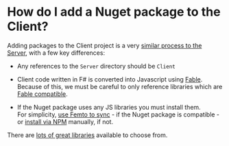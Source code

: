 # How do I add a Nuget package to the Client?
Adding packages to the Client project is a very [similar process to the Server](../add-nuget-package-to-server), with a few key differences:

- Any references to the `Server` directory should be `Client`

- Client code written in F# is converted into Javascript using [Fable](https://fable.io/docs/index.html). Because of this, we must be careful to only reference libraries which are [Fable compatible](https://fable.io/docs/your-fable-project/use-a-fable-library.html).

- If the Nuget package uses any JS libraries you must install them.  
  For simplicity, [use Femto to sync](./sync-nuget-and-npm-packages.md) - if the Nuget package is compatible - or [install via NPM](./add-npm-package-to-client.md) manually, if not.

There are [lots of great libraries](../../awesome-safe-components.md) available to choose from.